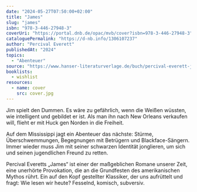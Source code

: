 ```yaml
---
date: "2024-05-27T07:50:00+02:00"
title: "James"
slug: "james"
isbn: "978-3-446-27948-3"
coverUri: "https://portal.dnb.de/opac/mvb/cover?isbn=978-3-446-27948-3"
cataloguePermalink: "https://d-nb.info/1306107237"
author: "Percival Everett"
publishedAt: "2024"
topics:
  - "Abenteuer"
source: "https://www.hanser-literaturverlage.de/buch/percival-everett-james-9783446279483-t-5217"
booklists:
  - wishlist
resources:
  - name: cover
    src: cover.jpg
---
```


Jim spielt den Dummen. Es wäre zu gefährlich, wenn die Weißen wüssten, wie 
intelligent und gebildet er ist. Als man ihn nach New Orleans verkaufen will, 
flieht er mit Huck gen Norden in die Freiheit.

Auf dem Mississippi jagt ein Abenteuer das nächste: Stürme, Überschwemmungen, 
Begegnungen mit Betrügern und Blackface-Sängern. Immer wieder muss Jim mit 
seiner schwarzen Identität jonglieren, um sich und seinen jugendlichen Freund zu 
retten.

Percival Everetts „James“ ist einer der maßgeblichen Romane unserer Zeit, eine 
unerhörte Provokation, die an die Grundfesten des amerikanischen Mythos rührt. 
Ein auf den Kopf gestellter Klassiker, der uns aufrüttelt und fragt: Wie lesen 
wir heute? Fesselnd, komisch, subversiv.